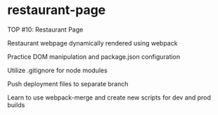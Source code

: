 # restaurant-page
TOP #10: Restaurant Page

Restaurant webpage dynamically rendered using webpack

Practice DOM manipulation and package.json configuration

Utilize .gitignore for node modules

Push deployment files to separate branch

Learn to use webpack-merge and create new scripts for dev and prod builds
